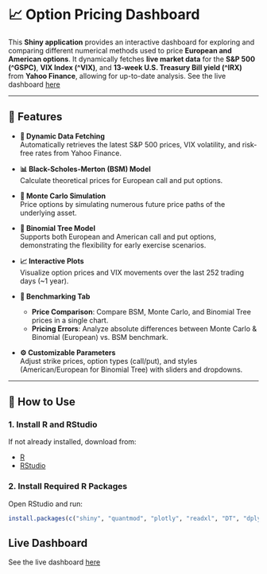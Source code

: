 # 📈 Option Pricing Dashboard

This **Shiny application** provides an interactive dashboard for exploring and comparing different numerical methods used to price **European and American options**. It dynamically fetches **live market data** for the **S&P 500 (^GSPC)**, **VIX Index (^VIX)**, and **13-week U.S. Treasury Bill yield (^IRX)** from **Yahoo Finance**, allowing for up-to-date analysis. See the live dashboard [here](https://godfreyelia.shinyapps.io/SPX_Option_Pricing/)

---

## 🚀 Features

- **📡 Dynamic Data Fetching**  
  Automatically retrieves the latest S&P 500 prices, VIX volatility, and risk-free rates from Yahoo Finance.

- **📊 Black-Scholes-Merton (BSM) Model**  
  Calculate theoretical prices for European call and put options.

- **🎲 Monte Carlo Simulation**  
  Price options by simulating numerous future price paths of the underlying asset.

- **🌲 Binomial Tree Model**  
  Supports both European and American call and put options, demonstrating the flexibility for early exercise scenarios.

- **📈 Interactive Plots**  
  Visualize option prices and VIX movements over the last 252 trading days (~1 year).

- **🧪 Benchmarking Tab**
  - **Price Comparison**: Compare BSM, Monte Carlo, and Binomial Tree prices in a single chart.
  - **Pricing Errors**: Analyze absolute differences between Monte Carlo & Binomial (European) vs. BSM benchmark.

- **⚙️ Customizable Parameters**  
  Adjust strike prices, option types (call/put), and styles (American/European for Binomial Tree) with sliders and dropdowns.

---

## 🧩 How to Use

### 1. Install R and RStudio  
If not already installed, download from:
- [R](https://cran.r-project.org/)
- [RStudio](https://posit.co/download/rstudio-desktop/)

### 2. Install Required R Packages  
Open RStudio and run:

```R
install.packages(c("shiny", "quantmod", "plotly", "readxl", "DT", "dplyr"))
```
## Live Dashboard

See the live dashboard [here](https://godfreyelia.shinyapps.io/SPX_Option_Pricing/)
